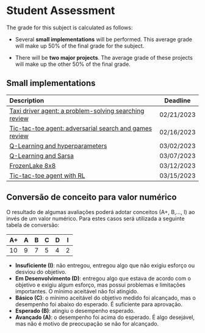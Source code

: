 # Student Assessment

The grade for this subject is calculated as follows: 

* Several **small implementations** will be performed. This average grade will make up 50% of the final grade for the subject. 

* There will be **two major projects**. The average grade of these projects will make up the other 50% of the final grade. 

## Small implementations

| Description                                                                                            | Deadline            |
|:-------------------------------------------------------------------------------------------------------|:-------------------:|
| [Taxi driver agent: a problem-solving searching review](./classes/02_problem_solving/index.md#a-taxi-driver-agent-without-reinforcement-learning)         | 02/21/2023          |
| [Tic-tac-toe agent: adversarial search and games review](./classes/03_games/index.md#exercise-the-implementation-of-a-tic-tac-toe-player-using-min-max)                  | 02/16/2023          |
| [Q-Learning and hyperparameters](./classes/05_x_hyperparameters/index.md#atividade)                        | 03/02/2023          |
| [Q-Learning and Sarsa](./classes/05_x_sarsa/index.md#implementation)                                       | 03/07/2023          |
| [FrozenLake 8x8](./classes/06_non_determ/index.md#outro-mapa)                                              | 03/12/2023          |
| [Tic-tac-toe agent with RL](./classes/07_game_env/index.md#tic-tac-toe-player)                             | 03/15/2023          |

## Conversão de conceito para valor numérico

O resultado de algumas avaliações poderá adotar conceitos (A+, B,..., I) ao invés de um valor numérico. Para estes casos será utilizada a seguinte tabela de conversão:

| A+ | A | B | C | D | I |
|----|---|---|---|---|---|
| 10 | 9 | 7 | 5 | 4 | 2 |

* **Insuficiente (I)**: não entregou, entregou algo que não exigiu esforço ou desviou do objetivo.
* **Em Desenvolvimento (D)**: entregou algo que estava de acordo com o objetivo e exigiu algum esforço, mas possui problemas e limitações importantes. O mínimo aceitável não foi atingido.
* **Básico (C)**: o mínimo aceitável do objetivo medido foi alcançado, mas o desempenho foi abaixo do esperado. É suficiente para aprovação.
* **Esperado (B)**: atingiu o desempenho esperado.
* **Avançado (A)**: o desempenho foi acima do esperado. É algo desejável, mas não é motivo de preocupação se não for alcançado.


